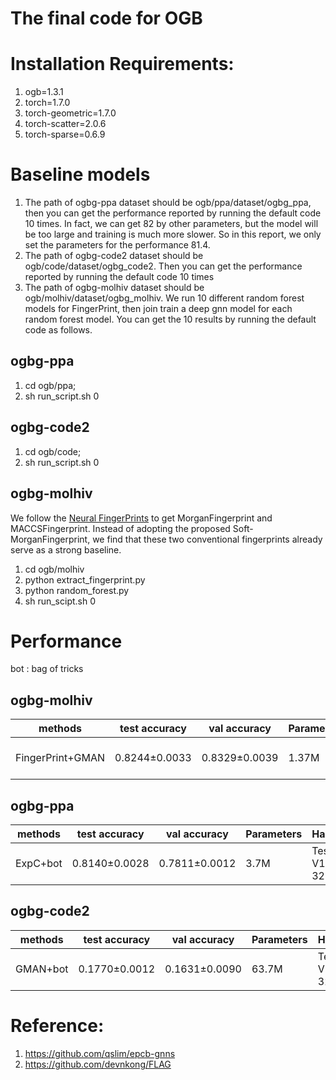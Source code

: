 # The final code for OGB
# Installation Requirements:
1. ogb=1.3.1
2. torch=1.7.0
3. torch-geometric=1.7.0
4. torch-scatter=2.0.6
5. torch-sparse=0.6.9

# Baseline models
1. The path of ogbg-ppa dataset should be ogb/ppa/dataset/ogbg_ppa, then you can get the performance reported by running the default code 10 times. In fact, we can get 82 by other parameters, but the model will be too large and training is much more slower. So in this report, we only set the parameters for the performance 81.4.
2. The path of ogbg-code2 dataset should be ogb/code/dataset/ogbg_code2.
Then you can get the performance reported by running the default code 10 times
3. The path of ogbg-molhiv dataset should be ogb/molhiv/dataset/ogbg_molhiv. We run 10 different random forest models for FingerPrint, then join train a deep gnn model for each random forest model. You can get the 10 results by running the default code as follows.

## ogbg-ppa
1. cd ogb/ppa; 
2. sh run_script.sh 0

## ogbg-code2
1. cd ogb/code;
2. sh run_script.sh 0

## ogbg-molhiv
We follow the [Neural FingerPrints](https://github.com/PaddlePaddle/PaddleHelix/tree/dev/competition/ogbg_molhiv) to get MorganFingerprint and MACCSFingerprint. Instead of adopting the proposed Soft-MorganFingerprint, we find that these two conventional fingerprints already serve as a strong baseline.

1. cd ogb/molhiv
2. python extract_fingerprint.py
3. python random_forest.py
4. sh run_scipt.sh 0

# Performance
bot : bag of tricks
## ogbg-molhiv
| methods | test accuracy | val accuracy | Parameters | Hardware |
| ------ | ------ | ----- | ----- | ----- |
| FingerPrint+GMAN | 0.8244±0.0033 | 0.8329±0.0039 | 1.37M | Tesla V100 32GB |

## ogbg-ppa
| methods | test accuracy | val accuracy | Parameters | Hardware |
| ------ | ------ | ----- | ----- | ----- |
| ExpC+bot | 0.8140±0.0028 | 0.7811±0.0012 | 3.7M | Tesla V100 32GB |

## ogbg-code2
| methods | test accuracy | val accuracy | Parameters | Hardware |
| ------ | ------ | ----- | ----- | ----- |
| GMAN+bot | 0.1770±0.0012 | 0.1631±0.0090 | 63.7M | Tesla V100 32GB |

# Reference:
1. https://github.com/qslim/epcb-gnns
2. https://github.com/devnkong/FLAG
